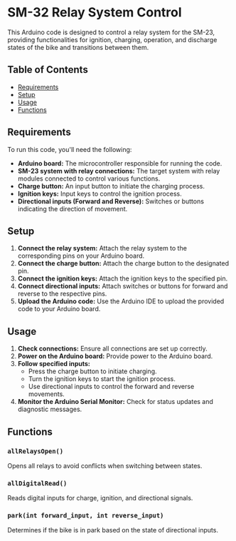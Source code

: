 # SM-32 Relay System Control

This Arduino code is designed to control a relay system for the SM-23, providing functionalities for ignition, charging, operation, and discharge states of the bike and transitions between them. 

## Table of Contents

- [Requirements](#requirements)
- [Setup](#setup)
- [Usage](#usage)
- [Functions](#functions)

## Requirements

To run this code, you'll need the following:

- **Arduino board:** The microcontroller responsible for running the code.
- **SM-23 system with relay connections:** The target system with relay modules connected to control various functions.
- **Charge button:** An input button to initiate the charging process.
- **Ignition keys:** Input keys to control the ignition process.
- **Directional inputs (Forward and Reverse):** Switches or buttons indicating the direction of movement.

## Setup

1. **Connect the relay system:** Attach the relay system to the corresponding pins on your Arduino board.
2. **Connect the charge button:** Attach the charge button to the designated pin.
3. **Connect the ignition keys:** Attach the ignition keys to the specified pin.
4. **Connect directional inputs:** Attach switches or buttons for forward and reverse to the respective pins.
5. **Upload the Arduino code:** Use the Arduino IDE to upload the provided code to your Arduino board.

## Usage

1. **Check connections:** Ensure all connections are set up correctly.
2. **Power on the Arduino board:** Provide power to the Arduino board.
3. **Follow specified inputs:**
    - Press the charge button to initiate charging.
    - Turn the ignition keys to start the ignition process.
    - Use directional inputs to control the forward and reverse movements.
4. **Monitor the Arduino Serial Monitor:** Check for status updates and diagnostic messages.

## Functions

### `allRelaysOpen()`

Opens all relays to avoid conflicts when switching between states.

### `allDigitalRead()`

Reads digital inputs for charge, ignition, and directional signals.

### `park(int forward_input, int reverse_input)`

Determines if the bike is in park based on the state of directional inputs.


